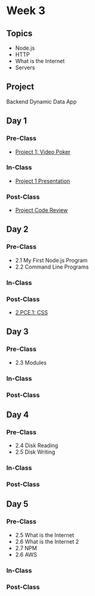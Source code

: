 # Week 3

## Topics

* Node.js
* HTTP
* What is the Internet
* Servers

## Project

Backend Dynamic Data App

## Day 1

### Pre-Class

* [Project 1: Video Poker](../../projects/project-video-poker.md)

### In-Class

* [Project 1 Presentation](../../projects/project-video-poker.md)

### Post-Class

* [Project Code Review](../../projects/project-code-review.md)

## **Day 2**

### Pre-Class

* 2.1 My First Node.js Program
* 2.2 Command Line Programs

### **In-Class**

### Post-Class

* [2.PCE.1: CSS](../../2-back-end-basics/2.pce-post-class-exercises/2.pce.1-css-command-line.md)

## Day 3

### Pre-Class

* 2.3 Modules

### In-Class

### Post-Class

## Day 4

### Pre-Class

* 2.4 Disk Reading
* 2.5 Disk Writing

### In-Class

### Post-Class

## Day 5

### Pre-Class

* 2.5 What is the Internet
* 2.6 What is the Internet 2
* 2.7 NPM
* 2.6 AWS

### In-Class

### Post-Class

